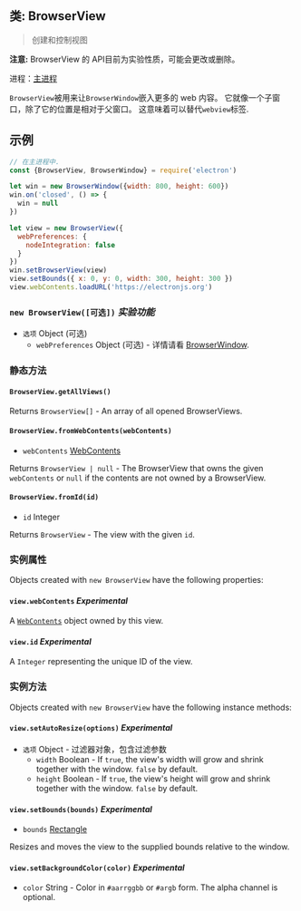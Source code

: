 ## 类: BrowserView

> 创建和控制视图

**注意:** BrowserView 的 API目前为实验性质，可能会更改或删除。

进程：[主进程](../glossary.md#main-process)

`BrowserView`被用来让`BrowserWindow`嵌入更多的 web 内容。 它就像一个子窗口，除了它的位置是相对于父窗口。 这意味着可以替代`webview`标签.

## 示例

```javascript
// 在主进程中.
const {BrowserView, BrowserWindow} = require('electron')

let win = new BrowserWindow({width: 800, height: 600})
win.on('closed', () => {
  win = null
})

let view = new BrowserView({
  webPreferences: {
    nodeIntegration: false
  }
})
win.setBrowserView(view)
view.setBounds({ x: 0, y: 0, width: 300, height: 300 })
view.webContents.loadURL('https://electronjs.org')
```

### `new BrowserView([可选])` *实验功能*

* `选项` Object (可选) 
  * `webPreferences` Object (可选) - 详情请看 [BrowserWindow](browser-window.md).

### 静态方法

#### `BrowserView.getAllViews()`

Returns `BrowserView[]` - An array of all opened BrowserViews.

#### `BrowserView.fromWebContents(webContents)`

* `webContents` [WebContents](web-contents.md)

Returns `BrowserView | null` - The BrowserView that owns the given `webContents` or `null` if the contents are not owned by a BrowserView.

#### `BrowserView.fromId(id)`

* `id` Integer

Returns `BrowserView` - The view with the given `id`.

### 实例属性

Objects created with `new BrowserView` have the following properties:

#### `view.webContents` *Experimental*

A [`WebContents`](web-contents.md) object owned by this view.

#### `view.id` *Experimental*

A `Integer` representing the unique ID of the view.

### 实例方法

Objects created with `new BrowserView` have the following instance methods:

#### `view.setAutoResize(options)` *Experimental*

* `选项` Object - 过滤器对象，包含过滤参数 
  * `width` Boolean - If `true`, the view's width will grow and shrink together with the window. `false` by default.
  * `height` Boolean - If `true`, the view's height will grow and shrink together with the window. `false` by default.

#### `view.setBounds(bounds)` *Experimental*

* `bounds` [Rectangle](structures/rectangle.md)

Resizes and moves the view to the supplied bounds relative to the window.

#### `view.setBackgroundColor(color)` *Experimental*

* `color` String - Color in `#aarrggbb` or `#argb` form. The alpha channel is optional.